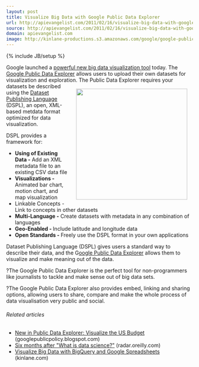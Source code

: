 ```yaml
---
layout: post
title: Visualize Big Data with Google Public Data Explorer
url: http://apievangelist.com/2011/02/16/visualize-big-data-with-google-public-data-explorer/
source: http://apievangelist.com/2011/02/16/visualize-big-data-with-google-public-data-explorer/
domain: apievangelist.com
image: http://kinlane-productions.s3.amazonaws.com/google/google-public-data-explorer.png
---
```

{% include JB/setup %}<p>Google launched a <a href="http://www.googlelabs.com/show_details?app_key=agtnbGFiczIwLXd3d3IVCxIMTGFic0FwcE1vZGVsGOjsnQIM" target="_blank">powerful new big data visualization tool</a> today. The <a href="http://www.googlelabs.com/show_details?app_key=agtnbGFiczIwLXd3d3IVCxIMTGFic0FwcE1vZGVsGOjsnQIM" target="_blank">Google Public Data Explorer</a> allows users to upload their own datasets for visualization and exploration.
<img style="padding: 15px;" src="http://kinlane-productions.s3.amazonaws.com/google/google-public-data-explorer.png" alt="" width="300" align="right" />
The Public Data Explorer requires your datasets be described using the <a href="http://code.google.com/apis/publicdata/" target="_blank">Dataset Publishing Language</a> (DSPL), an open, XML-based metdata format optimized for data visualization.<p></p>
DSPL provides a framework for:
<ul class="mainlist">
	<li><strong>Using of Existing Data -</strong> Add an XML metadata file to an existing CSV data file</li>
	<li><strong>Visualizations -</strong> Animated bar chart, motion chart, and map visualization</li>
	<li>Linkable Concepts - Link to concepts in other datasets</li>
	<li><strong>Multi-Language -</strong> Create datasets with metadata in any combination of languages</li>
	<li><strong>Geo-Enabled - </strong>Include latitude and longitude data</li>
	<li><strong>Open Standards - </strong>Freely use the DSPL format in your own applications</li>
</ul>
Dataset Publishing Language (DSPL) gives users a standard way to describe their data, and the G<a href="http://www.googlelabs.com/show_details?app_key=agtnbGFiczIwLXd3d3IVCxIMTGFic0FwcE1vZGVsGOjsnQIM" target="_blank">oogle Public Data Explorer</a> allows them to visualize and make meaning out of the data.<p></p>
?The Google Public Data Explorer is the perfect tool for non-programmers like journalists to tackle and make sense out of big data sets.<p></p>
?The Google Public Data Explorer also provides embed, linking and sharing options, allowing users to share, compare and make the whole process of data visualisation very public and social.
<h6 class="zemanta-related-title" style="font-size: 1em;">Related articles</h6>
<ul class="zemanta-article-ul">
	<li class="zemanta-article-ul-li"><a href="http://googlepublicpolicy.blogspot.com/2010/12/new-in-public-data-explorer-visualize.html">New in Public Data Explorer: Visualize the US Budget</a> (googlepublicpolicy.blogspot.com)</li>
	<li class="zemanta-article-ul-li"><a href="http://radar.oreilly.com/2010/12/six-months-after-what-is-data.html">Six months after "What is data science?"</a> (radar.oreilly.com)</li>
	<li class="zemanta-article-ul-li"><a href="http://www.kinlane.com/2011/01/visualize-big-data-with-bigquery-and-google-spreadsheets/">Visualize Big Data with BigQuery and Google Spreadsheets</a> (kinlane.com)</li>
</ul>
</p>
